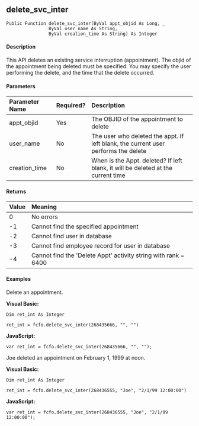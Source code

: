 delete_svc_inter
------------------

```
Public Function delete_svc_inter(ByVal appt_objid As Long, _
                ByVal user_name As String, _
				ByVal creation_time As String) As Integer
```

#### Description

This API deletes an existing service interruption (appointment). The objid of the appointment being deleted must be specified. You may specify the user performing the delete, and the time that the delete occurred.

#### Parameters

| Parameter Name | Required? | Description |
|:--- |:--- |:--- |
| appt_objid | Yes | The OBJID of the appointment to delete |
| user_name | No | The user who deleted the appt. If left blank, the current user performs the delete |
| creation_time | No | When is the Appt. deleted? If left blank, it will be deleted at the current time |

#### Returns

| Value | Meaning |
|:--- |:--- |
| 0 | No errors |
| -1 | Cannot find the specified appointment |
| -2 | Cannot find user in database |
| -3 | Cannot find employee record for user in database |
| -4 | Cannot find the 'Delete Appt' activity string with rank = 6400 |

#### Examples

Delete an appointment.

**Visual Basic:**
```
Dim ret_int As Integer

ret_int = fcfo.delete_svc_inter(268435666, "", "")
```

**JavaScript:**
```
var ret_int = fcfo.delete_svc_inter(268435666, "", "");
```

Joe deleted an appointment on February 1, 1999 at noon.

**Visual Basic:**
```
Dim ret_int As Integer

ret_int = fcfo.delete_svc_inter(268436555, "Joe", "2/1/99 12:00:00")
```

**JavaScript:**
```
var ret_int = fcfo.delete_svc_inter(268436555, "Joe", "2/1/99 12:00:00");
```